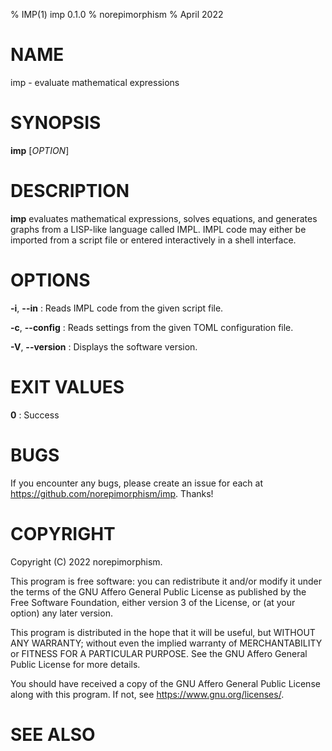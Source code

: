 % IMP(1) imp 0.1.0
% norepimorphism
% April 2022

# NAME
imp - evaluate mathematical expressions

# SYNOPSIS
**imp** [*OPTION*]

# DESCRIPTION
**imp** evaluates mathematical expressions, solves equations, and generates graphs from a LISP-like language called IMPL. IMPL code may either be imported from a script file or entered interactively in a shell interface.

# OPTIONS
**-i**, **--in**
: Reads IMPL code from the given script file.

**-c**, **--config**
: Reads settings from the given TOML configuration file.

**-V**, **--version**
: Displays the software version.

# EXIT VALUES
**0**
: Success

# BUGS
If you encounter any bugs, please create an issue for each at <https://github.com/norepimorphism/imp>. Thanks!

# COPYRIGHT
Copyright (C) 2022 norepimorphism.

This program is free software: you can redistribute it and/or modify
it under the terms of the GNU Affero General Public License as
published by the Free Software Foundation, either version 3 of the
License, or (at your option) any later version.

This program is distributed in the hope that it will be useful,
but WITHOUT ANY WARRANTY; without even the implied warranty of
MERCHANTABILITY or FITNESS FOR A PARTICULAR PURPOSE.  See the
GNU Affero General Public License for more details.

You should have received a copy of the GNU Affero General Public License
along with this program.  If not, see <https://www.gnu.org/licenses/>.

# SEE ALSO

